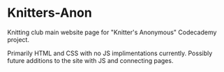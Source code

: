 # Knitters-Anon
Knitting club main website page for "Knitter's Anonymous" Codecademy project.

Primarily HTML and CSS with no JS implimentations currently. Possibly future additions to the site with JS and connecting pages.
